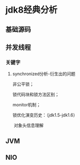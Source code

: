 # jdk8经典分析

## 基础源码





## 并发线程

### 关键字

1. synchronized分析-衍生出的问题

   非公平锁；

   锁代码块和锁方法区别；

   monitor机制；

   锁优化演变历史：（jdk1.5-jdk1.6）

   ​	对象头信息理解



## JVM





## NIO





